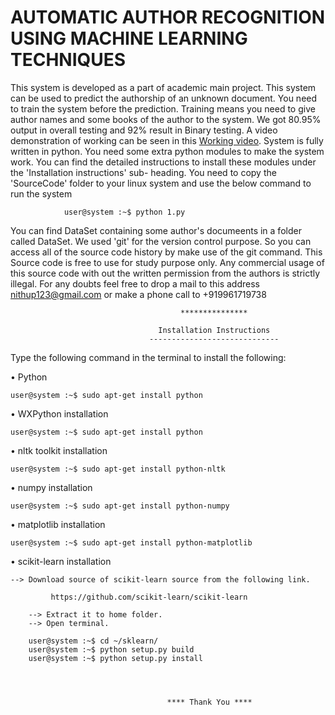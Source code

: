 # AUTOMATIC AUTHOR RECOGNITION USING MACHINE LEARNING TECHNIQUES

  This system is developed as a part of academic main project. This system can be used to predict the
authorship of an unknown document. You need to train the system before the prediction. Training means 
you need to give author names and some books of the author to the system. We got 80.95% output in overall 
testing and 92% result in Binary testing. A video demonstration of working can be seen in this 
<a href="https://youtu.be/uDNAPe6SDpc">Working video</a>.
  System is fully written in python. You need some extra python modules to make the system work. You
can find the detailed instructions to  install these modules under the 'Installation instructions' sub-
heading.
  You need to copy the 'SourceCode' folder to your linux system and use the below command to run the system

				user@system :~$ python 1.py

  You can find DataSet containing some author's documeents in a folder called DataSet.
  We used 'git' for the version control purpose. So you can access all of the source code history by make use
of the git command. 
  This Source code is free to use for study purpose only. Any commercial usage of this source code with out
the written permission from the authors is strictly illegal. 
  For any doubts feel free to drop a mail to this address nithup123@gmail.com or make a phone call to
+919961719738
                                      
                                          ***************  

                                     Installation Instructions
                                   -----------------------------

Type the following command in the terminal to install the following:

• Python 

	user@system :~$ sudo apt-get install python

• WXPython installation

	user@system :~$ sudo apt-get install python

• nltk toolkit installation 

	user@system :~$ sudo apt-get install python-nltk

• numpy installation

	user@system :~$ sudo apt-get install python-numpy

• matplotlib installation

	user@system :~$ sudo apt-get install python-matplotlib

• scikit-learn installation

	--> Download source of scikit-learn source from the following link.
	
             https://github.com/scikit-learn/scikit-learn
             
        --> Extract it to home folder.
        --> Open terminal.
        
		user@system :~$ cd ~/sklearn/
		user@system :~$ python setup.py build
		user@system :~$ python setup.py install
		

                                      

                                       **** Thank You ****


